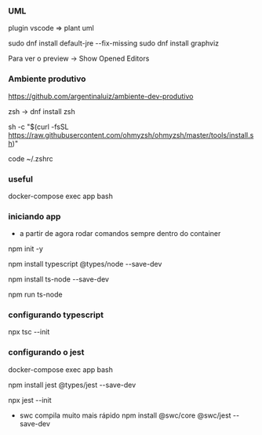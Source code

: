 ### UML

plugin vscode => plant uml

sudo dnf install default-jre --fix-missing
sudo dnf install graphviz

Para ver o preview -> Show Opened Editors

### Ambiente produtivo

https://github.com/argentinaluiz/ambiente-dev-produtivo

zsh -> dnf install zsh

sh -c "$(curl -fsSL https://raw.githubusercontent.com/ohmyzsh/ohmyzsh/master/tools/install.sh)"

code ~/.zshrc

### useful

docker-compose exec app bash

### iniciando app

- a partir de agora rodar comandos sempre dentro do container

npm init -y

npm install typescript @types/node --save-dev

npm install ts-node --save-dev

npm run ts-node

### configurando typescript

npx tsc --init

### configurando o jest

docker-compose exec app bash

npm install jest @types/jest --save-dev

npx jest --init

- swc compila muito mais rápido
  npm install @swc/core @swc/jest --save-dev
